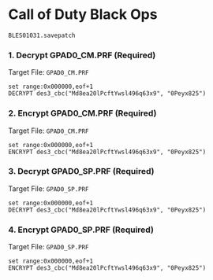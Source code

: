 #  Call of Duty   Black Ops 

`BLES01031.savepatch`

### 1. Decrypt GPAD0_CM.PRF (Required)

Target File: `GPAD0_CM.PRF`

```
set range:0x000000,eof+1
DECRYPT des3_cbc("Md8ea20lPcftYwsl496q63x9", "0Peyx825")
```

### 2. Encrypt GPAD0_CM.PRF (Required)

Target File: `GPAD0_CM.PRF`

```
set range:0x000000,eof+1
ENCRYPT des3_cbc("Md8ea20lPcftYwsl496q63x9", "0Peyx825")
```

### 3. Decrypt GPAD0_SP.PRF (Required)

Target File: `GPAD0_SP.PRF`

```
set range:0x000000,eof+1
DECRYPT des3_cbc("Md8ea20lPcftYwsl496q63x9", "0Peyx825")
```

### 4. Encrypt GPAD0_SP.PRF (Required)

Target File: `GPAD0_SP.PRF`

```
set range:0x000000,eof+1
ENCRYPT des3_cbc("Md8ea20lPcftYwsl496q63x9", "0Peyx825")
```

